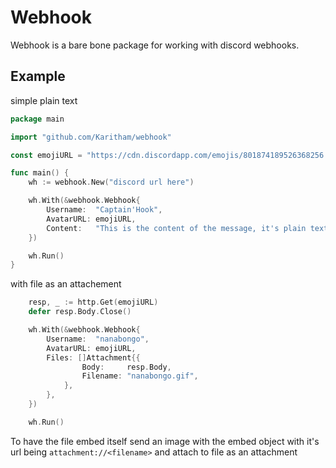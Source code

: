 # Webhook

Webhook is a bare bone package for working with discord webhooks.

## Example

simple plain text

```go
package main

import "github.com/Karitham/webhook"

const emojiURL = "https://cdn.discordapp.com/emojis/801874189526368256.gif"

func main() {
	wh := webhook.New("discord url here")

	wh.With(&webhook.Webhook{
		Username:  "Captain'Hook",
		AvatarURL: emojiURL,
		Content:   "This is the content of the message, it's plain text",
	})

	wh.Run()
}
```

with file as an attachement

```go
	resp, _ := http.Get(emojiURL)
	defer resp.Body.Close()

	wh.With(&webhook.Webhook{
		Username:  "nanabongo",
		AvatarURL: emojiURL,
		Files: []Attachment{{
				Body:     resp.Body,
				Filename: "nanabongo.gif",
			},
		},
	})

	wh.Run()
```

To have the file embed itself send an image with the embed object with it's url being `attachment://<filename>` and attach to file as an attachment
